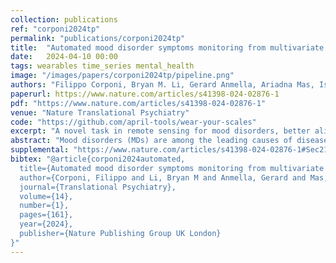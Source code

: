 ```yaml
---
collection: publications
ref: "corponi2024tp"
permalink: "publications/corponi2024tp"
title:  "Automated mood disorder symptoms monitoring from multivariate time-series sensory data: getting the full picture beyond a single number"
date:   2024-04-10 00:00
tags: wearables time_series mental_health
image: "/images/papers/corponi2024tp/pipeline.png"
authors: "Filippo Corponi, Bryan M. Li, Gerard Anmella, Ariadna Mas, Isabella Pacchiarotti, Marc Valentí, Iria Grande, Antoni Benabarre, Marina Garriga, Eduard Vieta, Stephen M. Lawrie, Heather C. Whalley, Diego Hidalgo-Mazzei, Antonio Vergari"
paperurl: https://www.nature.com/articles/s41398-024-02876-1
pdf: "https://www.nature.com/articles/s41398-024-02876-1"
venue: "Nature Translational Psychiatry"
code: "https://github.com/april-tools/wear-your-scales"
excerpt: "A novel task in remote sensing for mood disorders, better aligned with the real-world clinical practice, beyond a reductioninst acute illness yes-no binary classification: old and new machine learning challenges"
abstract: "Mood disorders (MDs) are among the leading causes of disease burden worldwide. Limited specialized care availability remains a major bottleneck thus hindering pre-emptive interventions. MDs manifest with changes in mood, sleep, and motor activity, observable in ecological physiological recordings thanks to recent advances in wearable technology. Therefore, near-continuous and passive collection of physiological data from wearables in daily life, analyzable with machine learning (ML), could mitigate this problem, bringing MDs monitoring outside the clinician’soffice. Previous works predict a single label, either the disease state or a psychometric scale total score. However, clinical practice suggests that the same label may underlie different symptom profiles, requiring specific treatments. Here we bridge this gap by proposing a new task: inferring all items in HDRS and YMRS, the two most widely used standardized scales for assessing MDs symptoms, using physiological data from wearables. To that end, we develop a deep learning pipeline to score the symptoms of a large cohort of MD patients and show that agreement between predictions and assessments by an expert clinician is clinically significant (quadratic Cohen’s κ and macro-average F1 score both of 0.609). While doing so, we investigate several solutions to the ML challenges associated with this task, including multi-task learning, class imbalance, ordinal target variables, and subject-invariant representations. Lastly, we illustrate the importance of testing on out-of distribution samples."
supplemental: "https://www.nature.com/articles/s41398-024-02876-1#Sec21"
bibtex: "@article{corponi2024automated,
  title={Automated mood disorder symptoms monitoring from multivariate time-series sensory data: Getting the full picture beyond a single number},
  author={Corponi, Filippo and Li, Bryan M and Anmella, Gerard and Mas, Ariadna and Pacchiarotti, Isabella and Valentí, Marc and Grande, Iria and Benabarre, Antoni and Garriga, Marina and Vieta, Eduard and Lawrie, Stephen M. and  Whalley, Heather C. and  Hidalgo-Mazzei, Diego and  Vergari, Antonio},
  journal={Translational Psychiatry},
  volume={14},
  number={1},
  pages={161},
  year={2024},
  publisher={Nature Publishing Group UK London}
}"
---
```

